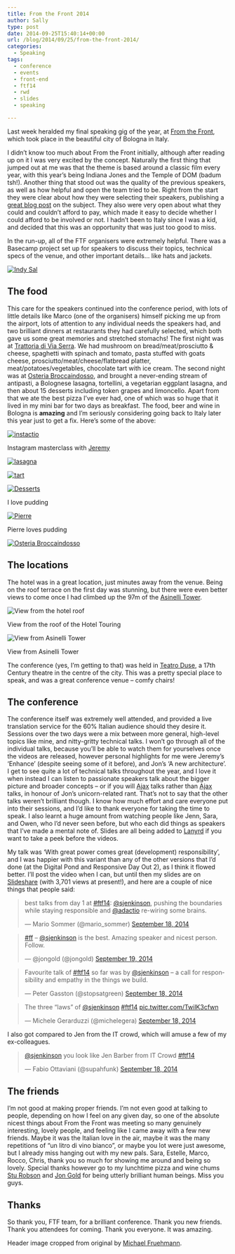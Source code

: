 ```yaml
---
title: From the Front 2014
author: Sally
type: post
date: 2014-09-25T15:40:14+00:00
url: /blog/2014/09/25/from-the-front-2014/
categories:
  - Speaking
tags:
  - conference
  - events
  - front-end
  - ftf14
  - rwd
  - slides
  - speaking

---
```

Last week heralded my final speaking gig of the year, at <a href="http://2014.fromthefront.it/" target="_blank">From the Front</a>, which took place in the beautiful city of Bologna in Italy.

I didn’t know too much about From the Front initially, although after reading up on it I was very excited by the concept. Naturally the first thing that jumped out at me was that the theme is based around a classic film every year, with this year’s being Indiana Jones and the Temple of DOM (badum tsh!). Another thing that stood out was the quality of the previous speakers, as well as how helpful and open the team tried to be. Right from the start they were clear about how they were selecting their speakers, publishing a <a href="http://blog.fromthefront.it/home/call-for-papers" target="_blank">great blog post</a> on the subject. They also were very open about what they could and couldn’t afford to pay, which made it easy to decide whether I could afford to be involved or not. I hadn’t been to Italy since I was a kid, and decided that this was an opportunity that was just too good to miss.

In the run-up, all of the FTF organisers were extremely helpful. There was a Basecamp project set up for speakers to discuss their topics, technical specs of the venue, and other important details… like hats and jackets.

[![Indy Sal][1]][1]

## The food

This care for the speakers continued into the conference period, with lots of little details like Marco (one of the organisers) himself picking me up from the airport, lots of attention to any individual needs the speakers had, and two brilliant dinners at restaurants they had carefully selected, which both gave us some great memories and stretched stomachs! The first night was at [Trattoria di Via Serra][2]. We had mushroom on bread/meat/prosciutto & cheese, spaghetti with spinach and tomato, pasta stuffed with goats cheese, prosciutto/meat/cheese/flatbread platter, meat/potatoes/vegetables, chocolate tart with ice cream. The second night was at [Osteria Broccaindosso][3], and brought a never-ending stream of antipasti, a Bolognese lasagna, tortellini, a vegetarian eggplant lasagna, and then about 15 desserts including token grapes and limoncello. Apart from that we ate the best pizza I&#8217;ve ever had, one of which was so huge that it lived in my mini bar for two days as breakfast. The food, beer and wine in Bologna is **amazing** and I&#8217;m seriously considering going back to Italy later this year just to get a fix. Here&#8217;s some of the above:

[![instactio][4]][4]

<p class="caption">
  Instagram masterclass with <a href="http://adactio.com">Jeremy</a>
</p>

[<img src="http://recordssoundthesame.com/wp-content/uploads/2014/09/lasagna.jpg" alt="lasagna" class="alignnone size-full wp-image-1040" srcset="http://recordssoundthesame.com/wp-content/uploads/2014/09/lasagna.jpg 2048w, http://recordssoundthesame.com/wp-content/uploads/2014/09/lasagna-250x187.jpg 250w, http://recordssoundthesame.com/wp-content/uploads/2014/09/lasagna-700x525.jpg 700w, http://recordssoundthesame.com/wp-content/uploads/2014/09/lasagna-120x90.jpg 120w" sizes="(max-width: 2048px) 100vw, 2048px" />][5]

[<img src="http://recordssoundthesame.com/wp-content/uploads/2014/09/tart.jpg" alt="tart" class="alignnone size-full wp-image-1041" srcset="http://recordssoundthesame.com/wp-content/uploads/2014/09/tart.jpg 2048w, http://recordssoundthesame.com/wp-content/uploads/2014/09/tart-250x187.jpg 250w, http://recordssoundthesame.com/wp-content/uploads/2014/09/tart-700x525.jpg 700w, http://recordssoundthesame.com/wp-content/uploads/2014/09/tart-120x90.jpg 120w" sizes="(max-width: 2048px) 100vw, 2048px" />][6]

[![Desserts][7]][7]

<p class="caption">
  I love pudding
</p>

[![Pierre][8]][8]

<p class="caption">
  Pierre loves pudding
</p>

[![Osteria Broccaindosso][9]][9]

## The locations

The hotel was in a great location, just minutes away from the venue. Being on the roof terrace on the first day was stunning, but there were even better views to come once I had climbed up the 97m of the [Asinelli Tower][10].

![View from the hotel roof][11]

<p class="caption">
  View from the roof of the Hotel Touring
</p>

![View from Asinelli Tower][12]

<p class="caption">
  View from Asinelli Tower
</p>

The conference (yes, I&#8217;m getting to that) was held in [Teatro Duse][13], a 17th Century theatre in the centre of the city. This was a pretty special place to speak, and was a great conference venue &#8211; comfy chairs!

## The conference

The conference itself was extremely well attended, and provided a live translation service for the 60% Italian audience should they desire it. Sessions over the two days were a mix between more general, high-level topics like mine, and nitty-gritty technical talks. I won&#8217;t go through all of the individual talks, because you&#8217;ll be able to watch them for yourselves once the videos are released, however personal highlights for me were Jeremy&#8217;s &#8216;Enhance&#8217; (despite seeing some of it before), and Jon&#8217;s &#8216;A new architecture&#8217;. I get to see quite a lot of technical talks throughout the year, and I love it when instead I can listen to passionate speakers talk about the bigger picture and broader concepts &#8211; or if you will [Ajax][14] talks rather than [Ajax][15] talks, in honour of Jon&#8217;s unicorn-related rant. That&#8217;s not to say that the other talks weren&#8217;t brilliant though. I know how much effort and care everyone put into their sessions, and I&#8217;d like to thank everyone for taking the time to speak. I also learnt a huge amount from watching people like Jenn, Sara, and Owen, who I&#8217;d never seen before, but who each did things as speakers that I&#8217;ve made a mental note of. Slides are all being added to [Lanyrd][16] if you want to take a peek before the videos.

My talk was &#8216;With great power comes great (development) responsibility&#8217;, and I was happier with this variant than any of the other versions that I&#8217;d done (at the Digital Pond and Responsive Day Out 2), as I think it flowed better. I&#8217;ll post the video when I can, but until then my slides are on [Slideshare][17] (with 3,701 views at present!), and here are a couple of nice things that people said:

<blockquote class="twitter-tweet" width="500">
  <p lang="en" dir="ltr">
    best talks from day 1 at <a href="https://twitter.com/hashtag/ftf14?src=hash">#ftf14</a>: <a href="https://twitter.com/sjenkinson">@sjenkinson</a>, pushing the boundaries while staying responsible and <a href="https://twitter.com/adactio">@adactio</a> re-wiring some brains.
  </p>
  
  <p>
    &mdash; Mario Sommer (@mario_sommer) <a href="https://twitter.com/mario_sommer/status/512626829170323456">September 18, 2014</a>
  </p>
</blockquote>



<blockquote class="twitter-tweet" width="500">
  <p lang="en" dir="ltr">
    <a href="https://twitter.com/hashtag/ff?src=hash">#ff</a> &#8211; <a href="https://twitter.com/sjenkinson">@sjenkinson</a> is the best. Amazing speaker and nicest person. Follow.
  </p>
  
  <p>
    &mdash; @jongold (@jongold) <a href="https://twitter.com/jongold/status/513052947744571392">September 19, 2014</a>
  </p>
</blockquote>



<blockquote class="twitter-tweet" width="500">
  <p lang="en" dir="ltr">
    Favourite talk of <a href="https://twitter.com/hashtag/ftf14?src=hash">#ftf14</a> so far was by <a href="https://twitter.com/sjenkinson">@sjenkinson</a> &#8211; a call for responsibility and empathy in the things we build.
  </p>
  
  <p>
    &mdash; Peter Gasston (@stopsatgreen) <a href="https://twitter.com/stopsatgreen/status/512606288967397376">September 18, 2014</a>
  </p>
</blockquote>



<blockquote class="twitter-tweet" width="500">
  <p lang="en" dir="ltr">
    The three “laws” of <a href="https://twitter.com/sjenkinson">@sjenkinson</a> <a href="https://twitter.com/hashtag/ftf14?src=hash">#ftf14</a> <a href="http://t.co/TwilK3cfwn">pic.twitter.com/TwilK3cfwn</a>
  </p>
  
  <p>
    &mdash; Michele Gerarduzzi (@michelegera) <a href="https://twitter.com/michelegera/status/512599196957151233">September 18, 2014</a>
  </p>
</blockquote>



I also got compared to Jen from the IT crowd, which will amuse a few of my ex-colleagues.

<blockquote class="twitter-tweet" width="500">
  <p lang="en" dir="ltr">
    <a href="https://twitter.com/sjenkinson">@sjenkinson</a> you look like Jen Barber from IT Crowd <a href="https://twitter.com/hashtag/ftf14?src=hash">#ftf14</a>
  </p>
  
  <p>
    &mdash; Fabio Ottaviani (@supahfunk) <a href="https://twitter.com/supahfunk/status/512593263199780864">September 18, 2014</a>
  </p>
</blockquote>



## The friends

I&#8217;m not good at making proper friends. I&#8217;m not even good at talking to people, depending on how I feel on any given day, so one of the absolute nicest things about From the Front was meeting so many genuinely interesting, lovely people, and feeling like I came away with a few new friends. Maybe it was the Italian love in the air, maybe it was the many repetitions of &#8220;un litro di vino bianco&#8221;, or maybe you lot were just awesome, but I already miss hanging out with my new pals. Sara, Estelle, Marco, Rocco, Chris, thank you so much for showing me around and being so lovely. Special thanks however go to my lunchtime pizza and wine chums [Stu Robson][18] and [Jon Gold][19] for being utterly brilliant human beings. Miss you guys. 

## Thanks

So thank you, FTF team, for a brilliant conference. Thank you new friends. Thank you attendees for coming. Thank you everyone. It was amazing.

Header image cropped from original by <a href="https://www.flickr.com/photos/magrolino/15325947331/in/set-72157647925996961" target="_blank">Michael Fruehmann</a>.

 [1]: http://recordssoundthesame.com/wp-content/uploads/2014/09/indysal.jpg
 [2]: http://www.tripadvisor.co.uk/Restaurant_Review-g187801-d3526681-Reviews-Trattoria_di_via_Serra-Bologna_Province_of_Bologna_Emilia_Romagna.html
 [3]: http://www.tripadvisor.co.uk/Restaurant_Review-g187801-d1817553-Reviews-Osteria_Broccaindosso-Bologna_Province_of_Bologna_Emilia_Romagna.html
 [4]: http://recordssoundthesame.com/wp-content/uploads/2014/09/instactio.jpg
 [5]: http://recordssoundthesame.com/wp-content/uploads/2014/09/lasagna.jpg
 [6]: http://recordssoundthesame.com/wp-content/uploads/2014/09/tart.jpg
 [7]: http://recordssoundthesame.com/wp-content/uploads/2014/09/desserts.jpg
 [8]: http://recordssoundthesame.com/wp-content/uploads/2014/09/pierre.jpg
 [9]: http://recordssoundthesame.com/wp-content/uploads/2014/09/restaurant2.jpg
 [10]: http://en.wikipedia.org/wiki/Towers_of_Bologna
 [11]: https://c2.staticflickr.com/6/5586/15285576285_36c0e6934c_h.jpg
 [12]: https://c4.staticflickr.com/4/3924/15297720232_e700b1fe08_h.jpg
 [13]: http://it.wikipedia.org/wiki/Teatro_Duse_(Bologna)
 [14]: http://en.wikipedia.org/wiki/AFC_Ajax
 [15]: http://en.wikipedia.org/wiki/Ajax_(programming)
 [16]: http://lanyrd.com/2014/fromthefront/
 [17]: http://www.slideshare.net/sallyjenkinson/with-great-power-comes-great-development-responsibility
 [18]: http://www.alwaystwisted.com/
 [19]: http://www.jon.gd/
